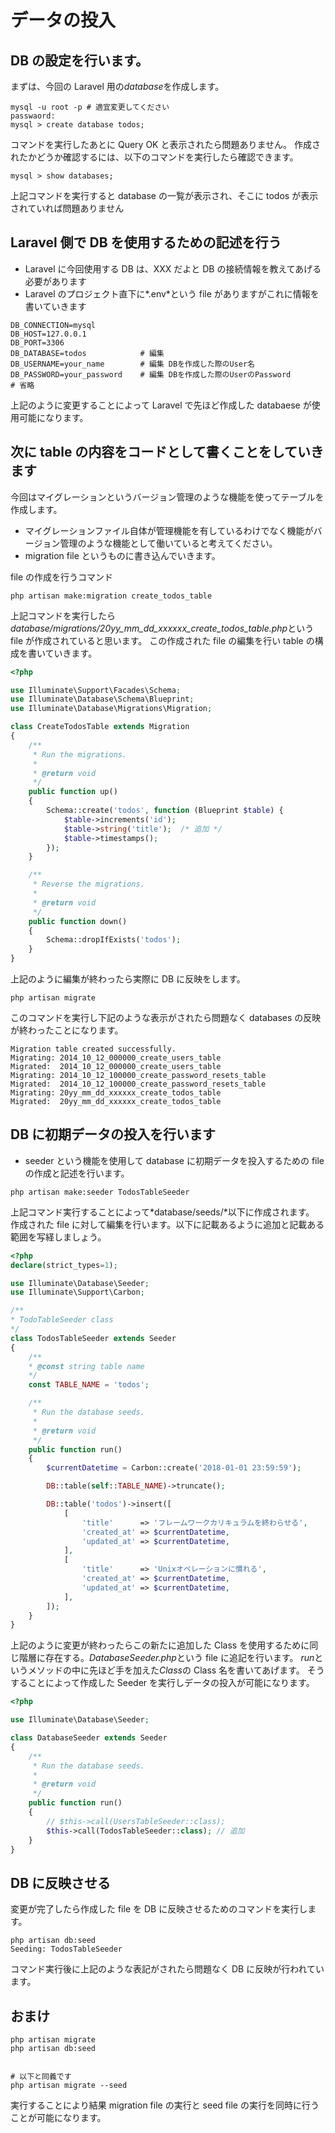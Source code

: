 # データの投入

## DB の設定を行います。

まずは、今回の Laravel 用の*database*を作成します。

```shell
mysql -u root -p # 適宜変更してください
passwaord:
mysql > create database todos;
```

コマンドを実行したあとに Query OK と表示されたら問題ありません。
作成されたかどうか確認するには、以下のコマンドを実行したら確認できます。

```shell
mysql > show databases;
```

上記コマンドを実行すると database の一覧が表示され、そこに todos が表示されていれば問題ありません

## Laravel 側で DB を使用するための記述を行う

- Laravel に今回使用する DB は、XXX だよと DB の接続情報を教えてあげる必要があります
- Laravel のプロジェクト直下に*.env*という file がありますがこれに情報を書いていきます

```shell
DB_CONNECTION=mysql
DB_HOST=127.0.0.1
DB_PORT=3306
DB_DATABASE=todos            # 編集
DB_USERNAME=your_name        # 編集 DBを作成した際のUser名
DB_PASSWORD=your_password    # 編集 DBを作成した際のUserのPassword
# 省略
```

上記のように変更することによって Laravel で先ほど作成した databaese が使用可能になります。

## 次に table の内容をコードとして書くことをしていきます

今回はマイグレーションというバージョン管理のような機能を使ってテーブルを作成します。

- マイグレーションファイル自体が管理機能を有しているわけでなく機能がバージョン管理のような機能として働いていると考えてください。
- migration file というものに書き込んでいきます。

file の作成を行うコマンド

```shell
php artisan make:migration create_todos_table
```

上記コマンドを実行したら*database/migrations/20yy_mm_dd_xxxxxx_create_todos_table.php*という file が作成されていると思います。
この作成された file の編集を行い table の構成を書いていきます。

```php
<?php

use Illuminate\Support\Facades\Schema;
use Illuminate\Database\Schema\Blueprint;
use Illuminate\Database\Migrations\Migration;

class CreateTodosTable extends Migration
{
    /**
     * Run the migrations.
     *
     * @return void
     */
    public function up()
    {
        Schema::create('todos', function (Blueprint $table) {
            $table->increments('id');
            $table->string('title');  /* 追加 */
            $table->timestamps();
        });
    }

    /**
     * Reverse the migrations.
     *
     * @return void
     */
    public function down()
    {
        Schema::dropIfExists('todos');
    }
}
```

上記のように編集が終わったら実際に DB に反映をします。

```shell
php artisan migrate
```

このコマンドを実行し下記のような表示がされたら問題なく databases の反映が終わったことになります。

```shell
Migration table created successfully.
Migrating: 2014_10_12_000000_create_users_table
Migrated:  2014_10_12_000000_create_users_table
Migrating: 2014_10_12_100000_create_password_resets_table
Migrated:  2014_10_12_100000_create_password_resets_table
Migrating: 20yy_mm_dd_xxxxxx_create_todos_table
Migrated:  20yy_mm_dd_xxxxxx_create_todos_table
```

## DB に初期データの投入を行います

- seeder という機能を使用して database に初期データを投入するための file の作成と記述を行います。

```shell
php artisan make:seeder TodosTableSeeder
```

上記コマンド実行することによって*database/seeds/*以下に作成されます。
作成された file に対して編集を行います。以下に記載あるように追加と記載ある範囲を写経しましょう。

```php
<?php
declare(strict_types=1);

use Illuminate\Database\Seeder;
use Illuminate\Support\Carbon;

/**
* TodoTableSeeder class
*/
class TodosTableSeeder extends Seeder
{
    /**
    * @const string table name
    */
    const TABLE_NAME = 'todos';

    /**
     * Run the database seeds.
     *
     * @return void
     */
    public function run()
    {
        $currentDatetime = Carbon::create('2018-01-01 23:59:59');

        DB::table(self::TABLE_NAME)->truncate();

        DB::table('todos')->insert([
            [
                'title'      => 'フレームワークカリキュラムを終わらせる',
                'created_at' => $currentDatetime,
                'updated_at' => $currentDatetime,
            ],
            [
                'title'      => 'Unixオペレーションに慣れる',
                'created_at' => $currentDatetime,
                'updated_at' => $currentDatetime,
            ],
        ]);
    }
}
```

上記のように変更が終わったらこの新たに追加した Class を使用するために同じ階層に存在する。*DatabaseSeeder.php*という file に追記を行います。
*run*というメソッドの中に先ほど手を加えた*Class*の Class 名を書いてあげます。
そうすることによって作成した Seeder を実行しデータの投入が可能になります。

```php
<?php

use Illuminate\Database\Seeder;

class DatabaseSeeder extends Seeder
{
    /**
     * Run the database seeds.
     *
     * @return void
     */
    public function run()
    {
        // $this->call(UsersTableSeeder::class);
        $this->call(TodosTableSeeder::class); // 追加
    }
}
```

## DB に反映させる

変更が完了したら作成した file を DB に反映させるためのコマンドを実行します。

```shell
php artisan db:seed
Seeding: TodosTableSeeder
```

コマンド実行後に上記のような表記がされたら問題なく DB に反映が行われています。

## おまけ

```shell
php artisan migrate
php artisan db:seed


# 以下と同義です
php artisan migrate --seed
```

実行することにより結果 migration file の実行と seed file の実行を同時に行うことが可能になります。
